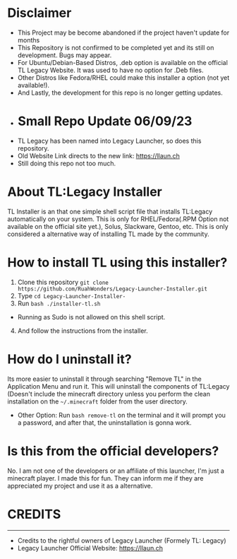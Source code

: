 # Disclaimer
- This Project may be become abandoned if the project haven't update for months
- This Repository is not confirmed to be completed yet and its still on development. Bugs may appear. 
- For Ubuntu/Debian-Based Distros, .deb option is available on the official TL Legacy Website. It was used to have no option for .Deb files.
- Other Distros like Fedora/RHEL could make this installer a option (not yet available!).
- And Lastly, the development for this repo is no longer getting updates.
- # Small Repo Update 06/09/23
 - TL Legacy has been named into Legacy Launcher, so does this repository.
 - Old Website Link directs to the new link: https://llaun.ch
 - Still doing this repo not too much.
# About TL:Legacy Installer
TL Installer is an that one simple shell script file that installs TL:Legacy automatically on your system. This is only for RHEL/Fedora(.RPM Option not available on the official site yet.), Solus, Slackware, Gentoo, etc. This is only considered a alternative way of installing TL made by the community.

# How to install TL using this installer?
1. Clone this repository 
``git clone https://github.com/RuahWonders/Legacy-Launcher-Installer.git``
2. Type ``cd Legacy-Launcher-Installer-``
3. Run ``bash ./installer-tl.sh``
- Running as Sudo is not allowed on this shell script.
4. And follow the instructions from the installer.

# How do I uninstall it?
Its more easier to uninstall it through searching "Remove TL" in the Application Menu and run it. This will uninstall the components of TL:Legacy (Doesn't include the minecraft directory unless you perform the clean installation on the  `~/.minecraft` folder from the user directory.

- Other Option:
Run ``bash remove-tl`` on the terminal and it will prompt you a password, and after that, the uninstallation is gonna work. 

# Is this from the official developers?
No. I am not one of the developers or an affiliate of this launcher, I'm just a minecraft player. I made this for fun. They can inform me if they are appreciated my project and use it as a alternative.

# **CREDITS**
--------------
- Credits to the rightful owners of Legacy Launcher (Formely TL: Legacy)
-  Legacy Launcher Official Website: https://llaun.ch

